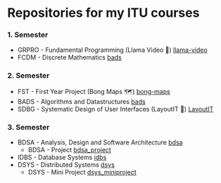 # Repositories for my ITU courses

### 1. Semester
- GRPRO - Fundamental Programming (Llama Video 🦙) [llama-video](https://github.com/hojelse/llama-video)
- FCDM - Discrete Mathematics [bads](https://github.com/hojelse/bads)

### 2. Semester
- FST - First Year Project (Bong Maps 🗺) [bong-maps](https://github.com/hojelse/bong-maps)
- BADS - Algorithms and Datastructures [bads](https://github.com/hojelse/bads)
- SDBG - Systematic Design of User Interfaces (LayoutIT 🎨) [LayoutIT](https://github.com/hojelse/LayoutIT)

### 3. Semester
- BDSA - Analysis, Design and Software Architecture [bdsa](https://github.com/hojelse/bdsa)
  - BDSA - Project [bdsa_project](https://github.com/hojelse/bdsa_project)
- IDBS - Database Systems [idbs](https://github.com/hojelse/idbs)
- DSYS - Distributed Systems [dsys](https://github.com/hojelse/dsys)
  - DSYS - Mini Project [dsys_miniproject](https://github.com/hojelse/dsys_miniproject)
